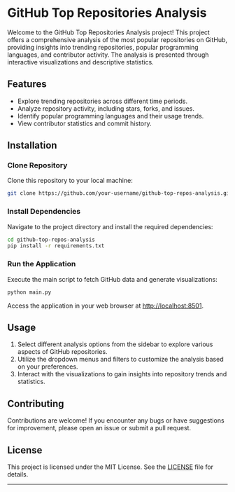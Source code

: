 # GitHub Top Repositories Analysis

Welcome to the GitHub Top Repositories Analysis project! This project offers a comprehensive analysis of the most popular repositories on GitHub, providing insights into trending repositories, popular programming languages, and contributor activity. The analysis is presented through interactive visualizations and descriptive statistics.

## Features

- Explore trending repositories across different time periods.
- Analyze repository activity, including stars, forks, and issues.
- Identify popular programming languages and their usage trends.
- View contributor statistics and commit history.

## Installation

### Clone Repository
Clone this repository to your local machine:

```bash
git clone https://github.com/your-username/github-top-repos-analysis.git
```

### Install Dependencies
Navigate to the project directory and install the required dependencies:

```bash
cd github-top-repos-analysis
pip install -r requirements.txt
```

### Run the Application
Execute the main script to fetch GitHub data and generate visualizations:

```bash
python main.py
```

Access the application in your web browser at [http://localhost:8501](http://localhost:8501).

## Usage

1. Select different analysis options from the sidebar to explore various aspects of GitHub repositories.
2. Utilize the dropdown menus and filters to customize the analysis based on your preferences.
3. Interact with the visualizations to gain insights into repository trends and statistics.

## Contributing

Contributions are welcome! If you encounter any bugs or have suggestions for improvement, please open an issue or submit a pull request.

## License

This project is licensed under the MIT License. See the [LICENSE](LICENSE) file for details.

---
```

